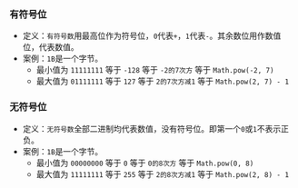 ### 有符号位
* 定义：`有符号数`用最高位作为符号位，`0`代表`+`，`1`代表`-`。其余数位用作数值位，代表数值。
* 案例：`1B`是一个字节。
  - 最小值为 `11111111` 等于 `-128` 等于 `-2的7次方` 等于 `Math.pow(-2, 7)`
  - 最大值为 `01111111` 等于 `127` 等于 `2的7次方减1` 等于 `Math.pow(2, 7) - 1`

### 无符号位
* 定义：`无符号数`全部二进制均代表数值，没有符号位。即第一个`0`或`1`不表示正负。
* 案例：`1B`是一个字节。
  - 最小值为 `00000000` 等于 `0` 等于 `0的8次方` 等于 `Math.pow(0, 8)`
  - 最大值为 `11111111` 等于 `255` 等于 `2的8次方减1` 等于 `Math.pow(2, 8) - 1`
